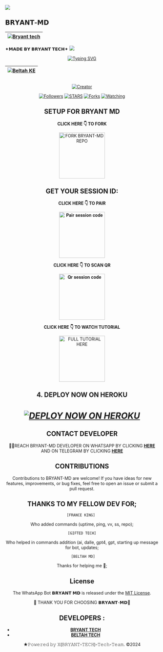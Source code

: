 <a><img src='https://i.imgur.com/LyHic3i.gif'/></a>
## 𝗕𝗥𝗬𝗔𝗡𝗧-𝗠𝗗
| [![Bryant tech](https://telegra.ph/file/8097540b171acc81f54cb.jpg?lenght=50width=50?lenght=50width=50)](https://github.com/Elsa2090)|
|----|
   ✦𝗠𝗔𝗗𝗘 𝗕𝗬 𝗕𝗥𝗬𝗔𝗡𝗧 𝗧𝗘𝗖𝗛✦
<a><img src='https://i.imgur.com/LyHic3i.gif'/></a>

<div align="center">
<a href="https://git.io/typing-svg"><img src="https://readme-typing-svg.demolab.com?font=Black+Ops+One&size=50&pause=1000&color=1BAFBAFF&center=true&width=910&height=100&lines=𝗕𝗥𝗬𝗔𝗡𝗧+𝗠𝗗;A+WHATSAPP+BOT;CREATED+BY+𝗕𝗥𝗬𝗔𝗡𝗧+𝗧𝗘𝗖𝗛" alt="Typing SVG" /></a>
  </p>
<div align="center">

| [![Beltah KE](https://telegra.ph/file/69a90d07178dca1e7d84f.jpg?lenght=50width=50)](https://github.com/Elsa2090)|
|----|

<p align="center">
  <a href="#"><img src="http://readme-typing-svg.herokuapp.com?color=d1fa02&center=true&vCenter=true&multiline=false&lines=𝗕𝗥𝗬𝗔𝗡𝗧-𝗠𝗗+RESPONDS+FAST" alt="">
</p>
<p align="center">
<a href="#"><img title="Creator" src="https://img.shields.io/badge/Creator-𝗕𝗥𝗬𝗔𝗡𝗧 𝗧𝗘𝗖𝗛-blue.svg?style=for-the-badge&logo=github"></a>
<p/>
<p align="center">
<a href="https://github.com/Elsa2090?tab=followers"><img title="Followers" src="https://img.shields.io/github/followers/Elsa2090?label=Followers&style=social"></a>
<a href="https://github.com/Elsa2090/Bryant-md/stargazers/"><img title="STARS" src="https://img.shields.io/github/stars/Elsa2090/Bryant-md?&style=social"></a>
<a href="https://github.com/Elsa2090/Bryant-md/network/members"><img title="Forks" src="https://img.shields.io/github/forks/Elsa2090/Bryant-md?style=social"></a>
<a href="https://github.com/Elsa2090/Bryant-md/watchers"><img title="Watching" src="https://img.shields.io/github/watchers/Elsa2090/Bryant-md?label=Watching&style=social"></a>
  
## SETUP FOR BRYANT MD

**CLICK HERE 👇 TO FORK**

<a href="https://github.com/Beltahmd/beltah-md/fork"><img src="https://img.shields.io/badge/Fork%20Elsa2090%20Repo-blue" alt="FORK BRYANT-MD REPO" width="150"></a>

## GET YOUR SESSION ID: 

**CLICK HERE 👇 TO PAIR**

<a href="https://pair-bel-tah-b427bf12d2e2.herokuapp.com/pair"><img src="https://img.shields.io/badge/Pair%20session%20code-green" alt="𝐏𝐚𝐢𝐫 𝐬𝐞𝐬𝐬𝐢𝐨𝐧 𝐜𝐨𝐝𝐞" width="150"></a>

**CLICK HERE 👇 TO SCAN QR**

<a href="https://pair-bel-tah-b427bf12d2e2.herokuapp.com/qr"><img src="https://img.shields.io/badge/QR%20session%20code-red" alt="𝐐𝐫 𝐬𝐞𝐬𝐬𝐢𝐨𝐧 𝐜𝐨𝐝𝐞" width="150"></a>

**CLICK HERE 👇 TO WATCH TUTORIAL**

<a href="https://www.youtube.com/@BryantXtech"><img src="https://img.shields.io/badge/WATCH%20FULL%20TUTORIAL-red" alt="FULL TUTORIAL HERE" width="150"></a>


## 4. DEPLOY NOW ON HEROKU 
<h1 align="center">
 
 ***[![DEPLOY NOW ON HEROKU](https://www.herokucdn.com/deploy/button.svg)](https://dashboard.heroku.com/new?button-url=https://github.com/Elsa2090/Bryant-md&template=https://github.com/Elsa2090/Bryant-md.git)***

 ## CONTACT DEVELOPER

👨‍💻REACH BRYANT-MD DEVELOPER ON WHATSAPP BY CLICKING  [**HERE**](https://wa.me/233530729233)  AND ON TELEGRAM BY CLICKING  [**HERE**](https://t.me/KingBryant) 

## CONTRIBUTIONS

Contributions to BRYANT-MD are welcome! If you have ideas for new features, improvements, or bug fixes, feel free to open an issue or submit a pull request. <br>

  ## THANKS TO MY FELLOW DEV FOR;

    [FRANCE KING] 
    
Who added commands (uptime, ping, vv, ss, repo); <br>

    [GIFTED TECH]
    
Who helped in commands addition 
(ai, dalle, gpt4, gpt, starting up message for bot, updates; <br>

     [BELTAH MD]
     
Thanks for helping me 🙇; <br>

## License

The WhatsApp Bot 𝗕𝗥𝗬𝗔𝗡𝗧 𝗠𝗗 is released under the [MIT License](https://opensource.org/licenses/MIT).

🌟 THANK YOU FOR CHOOSING 𝗕𝗥𝗬𝗔𝗡𝗧-𝗠𝗗🌟

## DEVELOPERS :

- [**BRYANT TECH**](.https://github.com/Elsa2090)
- [**BELTAH TECH**](https://github.com/Beltahmd)
  

★𝙿𝚘𝚠𝚎𝚛𝚎𝚍 𝚋𝚢 𝚇(𝙱𝚁𝚈𝙰𝙽𝚃-𝚃𝙴𝙲𝙷)-𝚃𝚎𝚌𝚑-𝚃𝚎𝚊𝚖. ©2024
